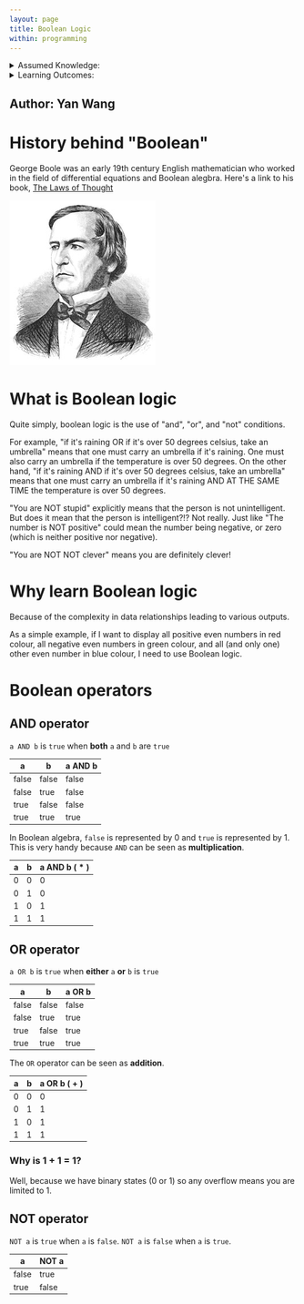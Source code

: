 ```yaml
---
layout: page
title: Boolean Logic
within: programming
---
```


<details class="prereq" markdown="1"><summary>Assumed Knowledge:</summary>

<!--  * [Functions](./functions.html)
-->  

</details>

<details class="outcomes" markdown="1"><summary>Learning Outcomes:</summary>

  * Understand basic boolean operators: AND, OR, NOT
  * Determine outcome of boolean expressions.
  * Simplify boolean expressions.
  * Understand gate symbols and interpret simple circuits.
  * Understand universal gates.
  * Understand basic gates with multiple inputs.
  * Understand relationship between digital circuits and boolean algebra
  
</details>

## Author: Yan Wang

# History behind "Boolean"

George Boole was an early 19th century English mathematician who worked in the field of differential equations and Boolean alegbra. Here's a link to his book, [The Laws of Thought](https://www.gutenberg.org/files/15114/15114-pdf.pdf) 

![](./assets/images/georgeBoole.jpg)

# What is Boolean logic

Quite simply, boolean logic is the use of "and", "or", and "not" conditions. 

For example, "if it's raining OR if it's over 50 degrees celsius, take an umbrella" means that one must carry an umbrella if it's raining. One must also carry an umbrella if the temperature is over 50 degrees. On the other hand, "if it's raining AND if it's over 50 degrees celsius, take an umbrella" means that one must carry an umbrella if it's raining AND AT THE SAME TIME the temperature is over 50 degrees. 

"You are NOT stupid" explicitly means that the person is not unintelligent. But does it mean that the person is intelligent?!? Not really. Just like "The number is NOT positive" could mean the number being negative, or zero (which is neither positive nor negative).

"You are NOT NOT clever" means you are definitely clever!

# Why learn Boolean logic

Because of the complexity in data relationships leading to various outputs.

As a simple example, if I want to display all positive even numbers in red colour, all negative even numbers in green colour, and all (and only one) other even number in blue colour, I need to use Boolean logic.

# Boolean operators

## AND operator
`a AND b` is `true` when **both** `a` and `b` are `true`

| a | b | a AND b |
|---|---|------|
|false|false|false|
|false|true|false|
|true|false|false|
|true|true|true|

In Boolean algebra, `false` is represented by 0 and `true` is represented by 1. This is very handy because `AND` can be seen as **multiplication**.

| a | b | a AND b ( * ) |
|---|---|------|
|0|0|0|
|0|1|0|
|1|0|1|
|1|1|1|

## OR operator
`a OR b` is `true` when **either** `a` **or** `b` is `true`

| a | b | a OR b |
|---|---|------|
|false|false|false|
|false|true|true|
|true|false|true|
|true|true|true|

The `OR` operator can be seen as **addition**.

| a | b | a OR b ( + ) |
|---|---|------|
|0|0|0|
|0|1|1|
|1|0|1|
|1|1|1|

### Why is 1 + 1 = 1? 

Well, because we have binary states (0 or 1) so any overflow means you are limited to 1.

## NOT operator
`NOT a` is `true` when `a` is `false`.
`NOT a` is `false` when `a` is `true`.

| a | NOT a |
|---|---|
|false|true|
|true|false|
